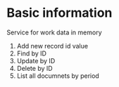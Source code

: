 # Basic information 
Service for work data in memory

1. Add new record id value
2. Find by ID
3. Update by ID
4. Delete by ID
5. List all documnets by period


